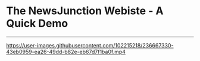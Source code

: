 # The NewsJunction Webiste - A Quick Demo

<hr>


https://user-images.githubusercontent.com/102215218/236667330-43eb0959-ea26-49dd-b82e-eb67d7f1ba0f.mp4

